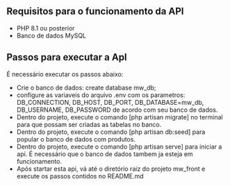 ## Requisitos para o funcionamento da API

- PHP 8.1 ou posterior
- Banco de dados MySQL

## Passos para executar a ApI

É necessário executar os passos abaixo:

- Crie o banco de dados: create database mw_db;
- configure as variaveis do arquivo .env com os parametros: DB_CONNECTION, DB_HOST, DB_PORT, DB_DATABASE=mw_db, DB_USERNAME, DB_PASSWORD de acordo com seu banco de dados.
- Dentro do projeto, execute o comando [php artisan migrate] no terminal para que possam ser criadas as tabelas no banco.
- Dentro do projeto, execute o comando [php artisan db:seed] para popular o banco de dados com produtos.
- Dentro do projeto, execute o comando [php artisan serve] para iniciar a api. É necessário que o banco de dados tambem ja esteja em funcionamento.
- Após startar esta api, vá até o diretório raiz do projeto mw_front e execute os passos contidos no README.md
